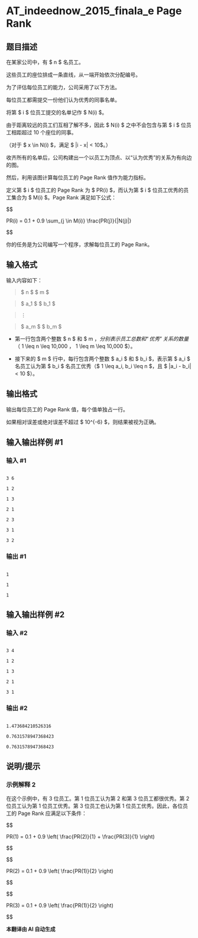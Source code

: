 # AT_indeednow_2015_finala_e Page Rank

## 题目描述

在某家公司中，有 $ n $ 名员工。  
这些员工的座位排成一条直线，从一端开始依次分配编号。  
为了评估每位员工的能力，公司采用了以下方法。

每位员工都需提交一份他们认为优秀的同事名单。  
将第 $ i $ 位员工提交的名单记作 $ N(i) $。  
由于距离较远的员工们互相了解不多，因此 $ N(i) $ 之中不会包含与第 $ i $ 位员工相距超过 10 个座位的同事。  
（对于 $ x \in N(i) $，满足 $ |i - x| < 10$。）

收齐所有的名单后，公司构建出一个以员工为顶点、以“认为优秀”的关系为有向边的图。  
然后，利用该图计算每位员工的 Page Rank 值作为能力指标。  
定义第 $ i $ 位员工的 Page Rank 为 $ PR(i) $，而认为第 $ i $ 位员工优秀的员工集合为 $ M(i) $。Page Rank 满足如下公式：
$$
PR(i) = 0.1 + 0.9 \sum_{j \in M(i)} \frac{PR(j)}{|N(j)|}
$$

你的任务是为公司编写一个程序，求解每位员工的 Page Rank。

## 输入格式

输入内容如下：

> $ n $ $ m $  
> $ a_1 $ $ b_1 $  
> $\vdots$  
> $ a_m $ $ b_m $

- 第一行包含两个整数 $ n $ 和 $ m $，分别表示员工总数和“优秀”关系的数量（$ 1 \leq n \leq 10,000 $，$ 1 \leq m \leq 10,000 $）。
- 接下来的 $ m $ 行中，每行包含两个整数 $ a_i $ 和 $ b_i $，表示第 $ a_i $ 名员工认为第 $ b_i $ 名员工优秀（$ 1 \leq a_i, b_i \leq n $，且 $ |a_i - b_i| < 10 $）。

## 输出格式

输出每位员工的 Page Rank 值，每个值单独占一行。

如果相对误差或绝对误差不超过 $ 10^{-6} $，则结果被视为正确。

## 输入输出样例 #1

### 输入 #1

```
3 6
1 2
1 3
2 1
2 3
3 1
3 2
```

### 输出 #1

```
1
1
1
```

## 输入输出样例 #2

### 输入 #2

```
3 4
1 2
1 3
2 1
3 1
```

### 输出 #2

```
1.473684210526316
0.7631578947368423
0.7631578947368423
```

## 说明/提示

### 示例解释 2

在这个示例中，有 3 位员工。第 1 位员工认为第 2 和第 3 位员工都很优秀。第 2 位员工认为第 1 位员工优秀。第 3 位员工也认为第 1 位员工优秀。因此，各位员工的 Page Rank 应满足以下条件：
$$
PR(1) = 0.1 + 0.9 \left( \frac{PR(2)}{1} + \frac{PR(3)}{1} \right)
$$
$$
PR(2) = 0.1 + 0.9 \left( \frac{PR(1)}{2} \right)
$$
$$
PR(3) = 0.1 + 0.9 \left( \frac{PR(1)}{2} \right)
$$

 **本翻译由 AI 自动生成**